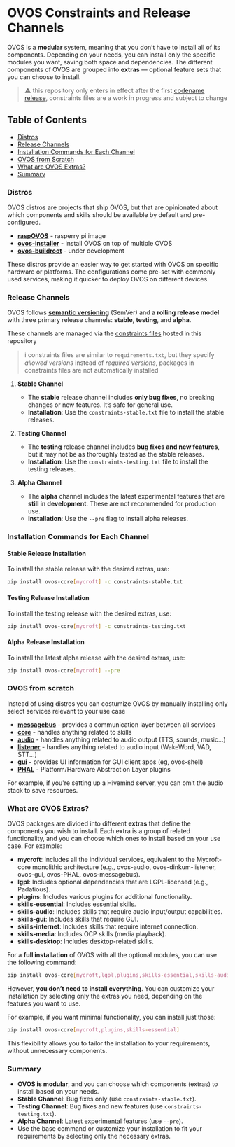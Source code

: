 # OVOS Constraints and Release Channels

OVOS is a **modular** system, meaning that you don’t have to install all of its components. Depending on your needs, you can install only the specific modules you want, saving both space and dependencies. The different components of OVOS are grouped into **extras** — optional feature sets that you can choose to install.

> ⚠️ this repository only enters in effect after the first [codename release](https://github.com/OpenVoiceOS/ovos-releases/issues/5), constraints files are a work in progress and subject to change

## Table of Contents

- [Distros](#distros)
- [Release Channels](#release-channels)
- [Installation Commands for Each Channel](#installation-commands-for-each-channel)
- [OVOS from Scratch](#ovos-from-scratch)
- [What are OVOS Extras?](#what-are-ovos-extras)
- [Summary](#summary)

### Distros

OVOS distros are projects that ship OVOS, but that are opinionated about which components and skills should be available by default and pre-configured.

- [**raspOVOS**](https://github.com/OpenVoiceOS/raspOVOS) - rasperry pi image
- [**ovos-installer**](https://github.com/OpenVoiceOS/ovos-installer) - install OVOS on top of multiple OVOS
- [**ovos-buildroot**](https://github.com/OpenVoiceOS/ovos-buildroot) - under development

These distros provide an easier way to get started with OVOS on specific hardware or platforms. The configurations come pre-set with commonly used services, making it quicker to deploy OVOS on different devices.

### Release Channels

OVOS follows [**semantic versioning**](https://semver.org/) (SemVer) and a **rolling release model** with three primary release channels: **stable**, **testing**, and **alpha**.

These channels are managed via the [constraints files](https://pip.pypa.io/en/stable/user_guide/#constraints-files) hosted in this repository

> ℹ️ constraints files are similar to `requirements.txt`, but they specify *allowed versions* instead of *required versions*, packages in constraints files are not automatically installed

1. **Stable Channel**
   - The **stable** release channel includes **only bug fixes**, no breaking changes or new features. It’s safe for general use.
   - **Installation**: Use the `constraints-stable.txt` file to install the stable releases.

2. **Testing Channel**
   - The **testing** release channel includes **bug fixes and new features**, but it may not be as thoroughly tested as the stable releases.
   - **Installation**: Use the `constraints-testing.txt` file to install the testing releases.

3. **Alpha Channel**
   - The **alpha** channel includes the latest experimental features that are **still in development**. These are not recommended for production use.
   - **Installation**: Use the `--pre` flag to install alpha releases.



### Installation Commands for Each Channel

#### Stable Release Installation

To install the stable release with the desired extras, use:

```bash
pip install ovos-core[mycroft] -c constraints-stable.txt
```

#### Testing Release Installation

To install the testing release with the desired extras, use:

```bash
pip install ovos-core[mycroft] -c constraints-testing.txt
```

#### Alpha Release Installation

To install the latest alpha release with the desired extras, use:

```bash
pip install ovos-core[mycroft] --pre
```

### OVOS from scratch

Instead of using distros you can costumize OVOS by manually installing only select services relevant to your use case

- **[messagebus](https://github.com/OpenVoiceOS/ovos-messagebus)** - provides a communication layer between all services
- **[core](https://github.com/OpenVoiceOS/ovos-core)** - handles anything related to skills
- **[audio](https://github.com/OpenVoiceOS/ovos-audio)** - handles anything related to audio output (TTS, sounds, music...)
- **[listener](https://github.com/OpenVoiceOS/ovos-dinkum-listener)** - handles anything related to audio input (WakeWord, VAD, STT...)
- **[gui](https://github.com/OpenVoiceOS/ovos-gui)** - provides UI information for GUI client apps (eg, ovos-shell)
- **[PHAL](https://github.com/OpenVoiceOS/ovos-PHAL)** - Platform/Hardware Abstraction Layer plugins

For example, if you're setting up a Hivemind server, you can omit the audio stack to save resources.


### What are OVOS Extras?

OVOS packages are divided into different **extras** that define the components you wish to install. Each extra is a group of related functionality, and you can choose which ones to install based on your use case. For example:

- **mycroft**: Includes all the individual services, equivalent to the Mycroft-core monolithic architecture (e.g., ovos-audio, ovos-dinkum-listener, ovos-gui, ovos-PHAL, ovos-messagebus).
- **lgpl**: Includes optional dependencies that are LGPL-licensed (e.g., Padatious).
- **plugins**: Includes various plugins for additional functionality.
- **skills-essential**: Includes essential skills.
- **skills-audio**: Includes skills that require audio input/output capabilities.
- **skills-gui**: Includes skills that require GUI.
- **skills-internet**: Includes skills that require internet connection.
- **skills-media**: Includes OCP skills (media playback).
- **skills-desktop**: Includes desktop-related skills.

For a **full installation** of OVOS with all the optional modules, you can use the following command:

```bash
pip install ovos-core[mycroft,lgpl,plugins,skills-essential,skills-audio,skills-gui,skills-internet,skills-media,skills-desktop]
```

However, **you don’t need to install everything**. You can customize your installation by selecting only the extras you need, depending on the features you want to use.

For example, if you want minimal functionality, you can install just those:

```bash
pip install ovos-core[mycroft,plugins,skills-essential]
```

This flexibility allows you to tailor the installation to your requirements, without unnecessary components.


### Summary

- **OVOS is modular**, and you can choose which components (extras) to install based on your needs.
- **Stable Channel**: Bug fixes only (use `constraints-stable.txt`).
- **Testing Channel**: Bug fixes and new features (use `constraints-testing.txt`).
- **Alpha Channel**: Latest experimental features (use `--pre`).
- Use the base command or customize your installation to fit your requirements by selecting only the necessary extras.
